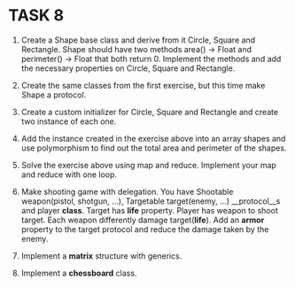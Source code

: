 # TASK 8

1. Create a Shape base class and derive from it Circle, Square and Rectangle. Shape should have two methods area() -> Float and perimeter() -> Float that both return 0. Implement the methods and add the necessary properties on Circle, Square and Rectangle.

2. Create the same classes from the first exercise, but this time make Shape a protocol.

3. Create a custom initializer for Circle, Square and Rectangle and create two instance of each one.

4. Add the instance created in the exercise above into an array shapes and use polymorphism to find out the total area and perimeter of the shapes.

5. Solve the exercise above using map and reduce. Implement your map and reduce with one loop.

6. Make shooting game with delegation. You have Shootable weapon(pistol, shotgun, ...), Targetable target(enemy, ...) __protocol__s and player __class__. Target has __life__ property. Player has weapon to shoot target. Each weapon differently damage target(__life__).
Add an __armor__ property to the target protocol and reduce the damage taken by the enemy.

7. Implement a __matrix__ structure with generics.

8. Implement a __chessboard__ class.